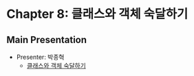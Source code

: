 # Chapter 8: 클래스와 객체 숙달하기

## Main Presentation 

- Presenter: 박종혁
  - [클래스와 객체 숙달하기](slides/ch8.Gaining-Proficiency-With-Classes-And-Objects.pdf)